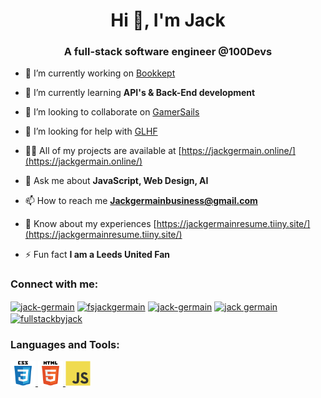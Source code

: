 <h1 align="center">Hi 👋, I'm Jack</h1>
<h3 align="center">A full-stack software engineer @100Devs</h3>


- 🔭 I’m currently working on [Bookkept](https://bookkept.netlify.app/)

- 🌱 I’m currently learning **API's & Back-End development**

- 👯 I’m looking to collaborate on [GamerSails](https://gamersails.netlify.app/)

- 🤝 I’m looking for help with [GLHF](https://glhfow2.netlify.app/)

- 👨‍💻 All of my projects are available at [https://jackgermain.online/](https://jackgermain.online/)

- 💬 Ask me about **JavaScript, Web Design, AI**

- 📫 How to reach me **Jackgermainbusiness@gmail.com**

- 📄 Know about my experiences [https://jackgermainresume.tiiny.site/](https://jackgermainresume.tiiny.site/)

- ⚡ Fun fact **I am a Leeds United Fan**

<h3 align="left">Connect with me:</h3>
<p align="left">
<a href="https://codepen.io/jack-germain" target="blank"><img align="center" src="https://raw.githubusercontent.com/rahuldkjain/github-profile-readme-generator/master/src/images/icons/Social/codepen.svg" alt="jack-germain" height="30" width="40" /></a>
<a href="https://twitter.com/fsjackgermain" target="blank"><img align="center" src="https://raw.githubusercontent.com/rahuldkjain/github-profile-readme-generator/master/src/images/icons/Social/twitter.svg" alt="fsjackgermain" height="30" width="40" /></a>
<a href="https://linkedin.com/in/jack-germain" target="blank"><img align="center" src="https://raw.githubusercontent.com/rahuldkjain/github-profile-readme-generator/master/src/images/icons/Social/linked-in-alt.svg" alt="jack-germain" height="30" width="40" /></a>
<a href="https://fb.com/jack germain" target="blank"><img align="center" src="https://raw.githubusercontent.com/rahuldkjain/github-profile-readme-generator/master/src/images/icons/Social/facebook.svg" alt="jack germain" height="30" width="40" /></a>
<a href="https://instagram.com/fullstackbyjack" target="blank"><img align="center" src="https://raw.githubusercontent.com/rahuldkjain/github-profile-readme-generator/master/src/images/icons/Social/instagram.svg" alt="fullstackbyjack" height="30" width="40" /></a>
</p>

<h3 align="left">Languages and Tools:</h3>
<p align="left"> <a href="https://www.w3schools.com/css/" target="_blank" rel="noreferrer"> <img src="https://raw.githubusercontent.com/devicons/devicon/master/icons/css3/css3-original-wordmark.svg" alt="css3" width="40" height="40"/> </a> <a href="https://www.w3.org/html/" target="_blank" rel="noreferrer"> <img src="https://raw.githubusercontent.com/devicons/devicon/master/icons/html5/html5-original-wordmark.svg" alt="html5" width="40" height="40"/> </a> <a href="https://developer.mozilla.org/en-US/docs/Web/JavaScript" target="_blank" rel="noreferrer"> <img src="https://raw.githubusercontent.com/devicons/devicon/master/icons/javascript/javascript-original.svg" alt="javascript" width="40" height="40"/> </a> </p>
